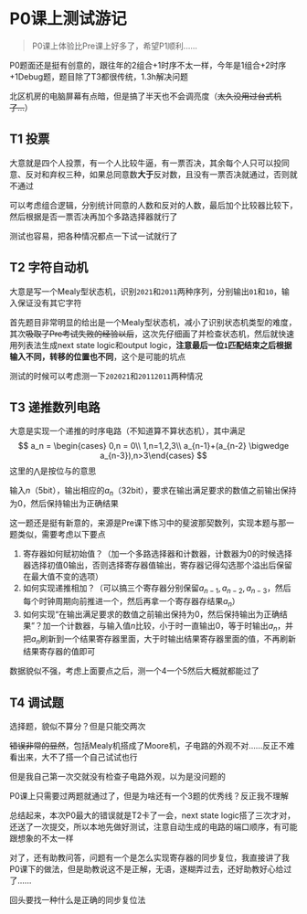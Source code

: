 # P0课上测试游记

> P0课上体验比Pre课上好多了，希望P1顺利......

P0题面还是挺有创意的，跟往年的2组合+1时序不太一样，今年是1组合+2时序+1Debug题，题目除了T3都很传统，1.3h解决问题

北区机房的电脑屏幕有点暗，但是搞了半天也不会调亮度（~~太久没用过台式机了...~~）

## T1 投票

大意就是四个人投票，有一个人比较牛逼，有一票否决，其余每个人只可以投同意、反对和弃权三种，如果总同意数**大于**反对数，且没有一票否决就通过，否则就不通过

可以考虑组合逻辑，分别统计同意的人数和反对的人数，最后加个比较器比较下，然后根据是否一票否决再加个多路选择器就行了

测试也容易，把各种情况都点一下试一试就行了

## T2 字符自动机

大意是写一个Mealy型状态机，识别`2021`和`2011`两种序列，分别输出`01`和`10`，输入保证没有其它字符

首先题目非常明显的给出是一个Mealy型状态机，减小了识别状态机类型的难度，其次~~吸取了Pre考试失败的经验以后~~，这次先仔细画了并检查状态机，然后就快速用列表法生成next state logic和output logic，**注意最后一位`1`匹配结束之后根据输入不同，转移的位置也不同**，这个是可能的坑点

测试的时候可以考虑测一下`202021`和`20112011`两种情况

## T3 递推数列电路

大意是实现一个递推的时序电路（不知道算不算状态机），其中满足
$$
a_n = \begin{cases} 0,n = 0\\ 1,n=1,2,3\\ a_{n-1}+(a_{n-2} \bigwedge a_{n-3}),n>3\end{cases}
$$
这里的$\bigwedge$是按位与的意思

输入$n$（5bit），输出相应的$a_n$（32bit），要求在输出满足要求的数值之前输出保持为0，然后保持输出为正确结果

这一题还是挺有新意的，来源是Pre课下练习中的斐波那契数列，实现本题与那一题类似，需要考虑以下要点

1. 寄存器如何赋初始值？（加一个多路选择器和计数器，计数器为0的时候选择器选择初值0输出，否则选择寄存器值输出，寄存器记得勾选那个溢出后保留在最大值不变的选项）
2. 如何实现递推相加？（可以搞三个寄存器分别保留$a_{n-1},a_{n-2},a_{n-3}$，然后每个时钟周期向前推进一个，然后再拿一个寄存器存结果$a_n$）
3. 如何实现“在输出满足要求的数值之前输出保持为0，然后保持输出为正确结果”？加一个计数器，与输入值$n$比较，小于时一直输出0，等于时输出$a_n$，并把$a_n$刷新到一个结果寄存器里面，大于时输出结果寄存器里面的值，不再刷新结果寄存器的值即可

数据貌似不强，考虑上面要点之后，测一个4一个5然后大概就都能过了

## T4 调试题

选择题，貌似不算分？但是只能交两次

~~错误非常的显然~~，包括Mealy机搭成了Moore机，子电路的外观不对......反正不难看出来，大不了搭一个自己试试也行

但是我自己第一次交就没有检查子电路外观，以为是没问题的



P0课上只需要过两题就通过了，但是为啥还有一个3题的优秀线？反正我不理解

总结起来，本次P0最大的错误就是T2卡了一会，next state logic搭了三次才对，还送了一次提交，所以本地先做好测试，注意自动生成的电路的端口顺序，有可能跟想象的不太一样

对了，还有助教问答，问题有一个是怎么实现寄存器的同步复位，我直接讲了我P0课下的做法，但是助教说这不是正解，无语，遂糊弄过去，还好助教好心给过了......

回头要找一种什么是正确的同步复位法